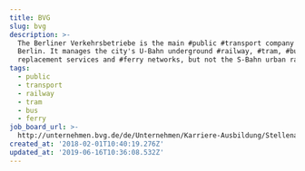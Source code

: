 ```yaml
---
title: BVG
slug: bvg
description: >-
  The Berliner Verkehrsbetriebe is the main #public #transport company of
  Berlin. It manages the city's U-Bahn underground #railway, #tram, #bus,
  replacement services and #ferry networks, but not the S-Bahn urban rail system
tags:
  - public
  - transport
  - railway
  - tram
  - bus
  - ferry
job_board_url: >-
  http://unternehmen.bvg.de/de/Unternehmen/Karriere-Ausbildung/Stellenangebote/Aktuelle-Stellenangebote
created_at: '2018-02-01T10:40:19.276Z'
updated_at: '2019-06-16T10:36:08.532Z'
---
```


